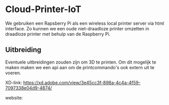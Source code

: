 # Cloud-Printer-IoT
We gebruiken een Rapsberry Pi als een wireless local printer server via html interface. Zo kunnen we een oude niet-draadloze printer omzetten in draadloze printer met behulp van de Raspberry Pi.  

## Uitbreiding
Eventuele uitbreidingen zouden zijn om 3D te printen. Om dit mogelijk te maken maken we een api aan om de printcommando's ook extern uit te voeren.

XD-link: https://xd.adobe.com/view/3e45cc3f-898a-4c4a-4f59-7097338e04d9-4874/

website:
